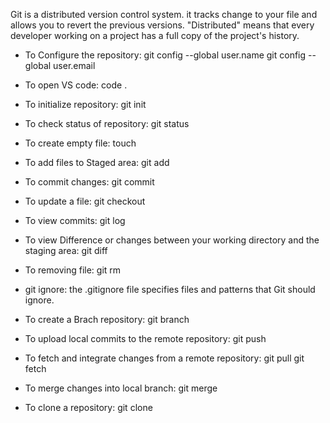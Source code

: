 Git is a distributed version control system. it tracks change to your file and allows you to revert the previous versions. "Distributed" means that every developer working on a project has a full copy of the project's history.

* To Configure the repository:
git config --global user.name <your name>
git config --global user.email <your email>

* To open VS code:
code .

* To initialize repository:
git init

* To check status of repository:
git status

* To create empty file:
touch <filename>

* To add files to Staged area:
git add <filename>

* To commit changes:
git commit

* To update a file:
git checkout <filename>

* To view commits:
git log

* To view Difference or changes between your working directory and the staging area:
git diff

* To removing file:
git rm <filename> 

* git ignore:
the .gitignore file specifies files and patterns that Git should ignore.

* To create a Brach repository:
git branch 

* To upload local commits to the remote repository:
git push

* To fetch and integrate changes from a remote repository:
git pull
git fetch

* To merge changes into local branch:
git merge

* To clone a repository:
git clone <repository url>



